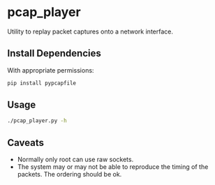 # pcap_player

Utility to replay packet captures onto a network interface.


## Install Dependencies

With appropriate permissions:

```sh
pip install pypcapfile
```


## Usage

```sh
./pcap_player.py -h
```

## Caveats

 * Normally only root can use raw sockets.
 * The system may or may not be able to reproduce the timing of the
   packets. The ordering should be ok.
